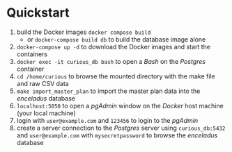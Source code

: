 # Quickstart

1. build the Docker images `docker compose build`
    - or `docker-compose build db` to build the database image alone 
2. `docker-compose up -d` to download the Docker images and start the containers
3. `docker exec -it curious_db bash` to open a _Bash_ on the _Postgres_ container
4. `cd /home/curious` to browse the mounted directory with the make file and raw CSV data
5. `make import_master_plan` to import the master plan data into the _enceladus_ database
6. `localhost:5050` to open a _pgAdmin_ window on the _Docker_ host machine (your local machine)
7. login with `user@example.com` and `123456` to login to the _pgAdmin_
8. create a server connection to the _Postgres_ server using `curious_db:5432` and `user@example.com` with `mysecretpassword` to browse the _enceladus_ database